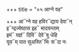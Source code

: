 +++
title = "०५ आग्ने वह"

+++
आ᳓ग्ने वह हविर᳓द्याय देवा᳓न्  
इ᳓न्द्रज्येष्ठास इह᳓ मादयन्ताम्  
इमं᳓ यज्ञं᳓ दिवि᳓ देवे᳓षु धेहि  
यूय᳓म् पात सुअस्ति᳓भिः स᳓दा नः